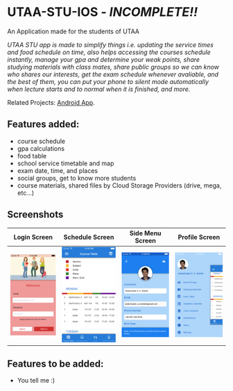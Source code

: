 # UTAA-STU-IOS - *INCOMPLETE!!*
An Application made for the students of UTAA

*UTAA STU app is made to simplify things i.e. updating the service times and food schedule on time, also helps accessing the courses schedule instantly, manage your gpa and determine your weak points, share studying materials with class mates, share public groups so we can know who shares our interests, get the exam schedule whenever avaliable, and the best of them, you can put your phone to silent mode automatically when lecture starts and to normal when it is finished, and more.*

Related Projects: [Android App](https://github.com/AbdulmalekShefat/UTAA-STU-Android-MAC).

## Features added:

* course schedule 
* gpa calculations
* food table
* school service timetable and map
* exam date, time, and places
* social groups, get to know more students
* course materials, shared files by Cloud Storage Providers (drive, mega, etc...)

## Screenshots

Login Screen             |  Schedule Screen           |  Side Menu Screen           |  Profile Screen 
:-------------------------:|:-------------------------:|:-------------------------:|:-------------------------:
![](https://github.com/AbdulmalekShefat/UTAA-STU-IOS/blob/master/1.png)  | ![](https://github.com/AbdulmalekShefat/UTAA-STU-IOS/blob/master/2.png)  | ![](https://github.com/AbdulmalekShefat/UTAA-STU-IOS/blob/master/3.png)  | ![](https://github.com/AbdulmalekShefat/UTAA-STU-IOS/blob/master/4.png)  |
## Features to be added:

* You tell me :)
